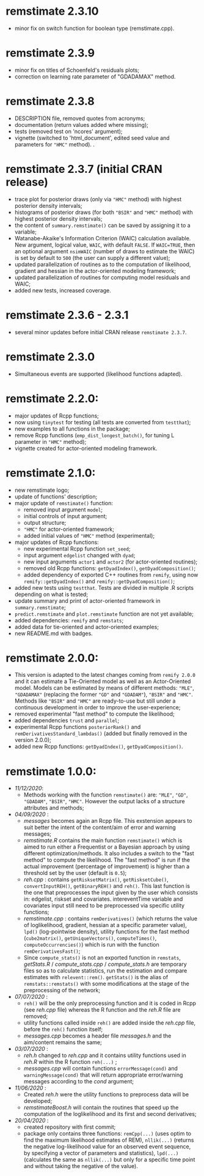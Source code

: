 

# remstimate 2.3.10

* minor fix on switch function for boolean type (remstimate.cpp).

# remstimate 2.3.9

* minor fix on titles of Schoenfeld's residuals plots;
* correction on learning rate parameter of "GDADAMAX" method.

# remstimate 2.3.8

* DESCRIPTION file, removed quotes from acronyms;
* documentation (return values added where missing);
* tests (removed test on 'ncores' argument);
* vignette (switched to 'html_document', edited seed value and parameters for `"HMC"` method).
.
# remstimate 2.3.7 (initial CRAN release)

* trace plot for posterior draws (only via `"HMC"` method) with highest posterior density intervals;
* histograms of posterior draws (for both `"BSIR"` and `"HMC"` method) with highest posterior density intervals;
* the content of `summary.remstimate()` can be saved by assigning it to a variable;
* Watanabe-Akaike's Information Criterion (WAIC) calculation available. New argument, logical value, `WAIC`, with default `FALSE`. If `WAIC=TRUE`, then an optional argument `nsimWAIC` (number of draws to estimate the WAIC) is set by default to `500` (the user can supply a different value);
* updated parallelization of routines as to the computation of likelihood, gradient and hessian in the actor-oriented modeling framework;
* updated parallelization of routines for computing model residuals and WAIC;
* added new tests, increased coverage.

# remstimate 2.3.6 - 2.3.1

* several minor updates before initial CRAN release `remstimate 2.3.7`.

# remstimate 2.3.0

* Simultaneous events are supported (likelihood functions adapted).

# remstimate 2.2.0:

* major updates of Rcpp functions;
* now using `tinytest` for testing (all tests are converted from `testthat`);
* new examples to all functions in the package;
* remove Rcpp functions (`emp_dist_longest_batch()`, for tuning L parameter in `"HMC"` method);
* vignette created for actor-oriented modeling framework. 

# remstimate 2.1.0:

* new remstimate logo;
* update of functions' description;
* major update of `remstimate()` function:
    - removed input argument `model`;
    - initial controls of input argument;
    - output structure;
    - `"HMC"` for actor-oriented framework;
    - added initial values of `"HMC"` method (experimental);
* major updates of Rcpp functions:
    - new experimental Rcpp function `set_seed`;
    - input argument `edgelist` changed with `dyad`;
    - new input arguments `actor1` and `actor2` (for actor-oriented routines);
    - removed old Rcpp functions: `getDyadIndex()`, `getDyadComposition()`;
    - added dependency of exported C++ routines from `remify`, using now `remify::getDyadIndex()` and `remify::getDyadComposition()`;
* added new tests using `testthat`. Tests are divided in multiple .R scripts depending on what is tested;
* update summary and print of actor-oriented framework in `summary.remstimate`;
* `predict.remstimate` and `plot.remstimate` function are not yet available;
* added dependencies: `remify` and `remstats`;
* added data for tie-oriented and actor-oriented examples;
* new README.md with badges.

# remstimate 2.0.0:

* This version is adapted to the latest changes coming from `remify 2.0.0` and it can estimate a Tie-Oriented model as well as an Actor-Oriented model. Models can be estimated by means of different methods: `"MLE"`, `"GDADAMAX"` (replacing the former `"GD"` and `"GDADAM"`), `"BSIR"` and `"HMC"`. Methods like `"BSIR"` and `"HMC"` are ready-to-use but still under a continuous development in order to improve the user-experience;
* removed experimental "fast method" to compute the likelihood;
* added dependencies `trust` and `parallel`;
* experimental Rcpp functions `posteriorRank()` and `remDerivativesStandard_lambdas()` (added but finally removed in the version 2.0.0);
* added new Rcpp functions: `getDyadIndex()`, `getDyadComposition()`.

# remstimate 1.0.0:

* _11/12/2020_:
    - Methods working with the function `remstimate()` are: `"MLE"`, `"GD"`, `"GDADAM"`, `"BSIR"`, `"HMC"`. However the output lacks of a structure attributes and methods;
* _04/09/2020_ :
    - _messages_ becomes again an Rcpp file. This exstension appears to suit better the intent of the content/aim of error and warning messages;
    - _remstimate.R_ contains the main function `remstimate()` which is aimed to run either a Frequentist or a Bayesian approach by using different optimization/methods. It also includes a switch to the "fast method" to compute the likelihood. The "fast method" is run if the actual improvement (percentage of improvement) is higher than a threshold set by the user (default is `0.5`);
    - _reh.cpp_ : contains `getRisksetMatrix()`, `getRisksetCube()`, `convertInputREH()`, `getBinaryREH()` and `reh()`. This last function is the one that preprocesses the input given by the user which consists in: edgelist, riskset and covariates. intereventTime variable and covariates input still need to be preprocessed via specific utility functions;
    - _remstimate.cpp_ : contains `remDerivatives()` (which returns the value of loglikelihood, gradient, hessian at a specific parameter value), `lpd()` (log-pointwise density), utility functions for the fast method (`cube2matrix()`, `getUniqueVectors()`, `computeTimes()`, `computeOccurrencies()`) which is run with the function `remDerivativesFast()`;
    - Since `compute_stats()` is not an exported function in `remstats`, _getStats.R_ / _compute_stats.cpp_ / _compute_stats.h_ are temporary files so as to calculate statistics, run the estimation and compare estimates with `relevent::rem()`.  `getStats()` is the alias of `remstats::remstats()` with some modifications at the stage of the preprocessing of the network;
* _07/07/2020_ :
    - `reh()` will be the only preprocessing function and it is coded in Rcpp (see _reh.cpp_ file) whereas the R function and the _reh.R_ file are removed;
    - utility functions called inside `reh()` are added inside the _reh.cpp_ file, before the `reh()` function itself;
    - _messages.cpp_ becomes a header file _messages.h_ and the aim/content remains the same;
* _03/07/2020_ :
    - _reh.h_ changed to _reh.cpp_ and it contains utility functions used in _reh.R_ within the R function `reh(...)` ;
    - _messages.cpp_ will contain functions `errorMessage(cond)` and `warningMessage(cond)` that will return appropriate error/warning messages according to the _cond_ argument;
* _11/06/2020_ :
    - Created _reh.h_ were the utility functions to preprocess data will be developed;
    - _remstimateBoost.h_ will contain the routines that speed up the computation of the loglikelihood and its first and second derivatives;
* _20/04/2020_ :
    - created repository with first commit;
    - package only contains three functions: `remCpp(...)` (uses optim to find the maximum likelihood estimates of REM),
    `nllik(...)` (returns the negative log-likelihood value for an observed event sequence, by specifying a vector of parameters and statistics),
    `lpd(...)` (calculates the same as `nllik(...)` but only for a specific time point and without taking the negative of the value).
